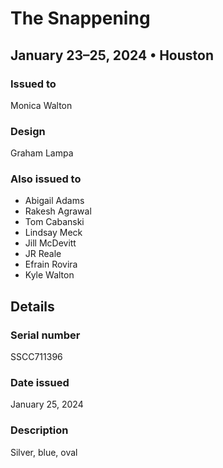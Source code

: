 # The Snappening

## January 23–25, 2024 • Houston

### Issued to

Monica Walton

### Design

Graham Lampa

### Also issued to

* Abigail Adams
* Rakesh Agrawal
* Tom Cabanski
* Lindsay Meck
* Jill McDevitt
* JR Reale
* Efrain Rovira
* Kyle Walton
 
## Details

### Serial number

SSCC711396

### Date issued

January 25, 2024

### Description

Silver, blue, oval